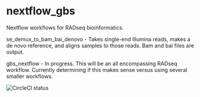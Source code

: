 # nextflow_gbs
Nextflow workflows for RADseq bioinformatics. 

se_demux_to_bam_bai_denovo - Takes single-end Illumina reads, makes a de novo reference, and aligns samples to those reads. Bam and bai files are output.

gbs_nextflow - In progress. This will be an all encompassing RADseq workflow. Currently determining if this makes sense versus using several smaller workflows.

![CircleCI status](https://app.circleci.com/pipelines/github/JHarrisonEcoEvo/nextflow_gbs?filter=all)

